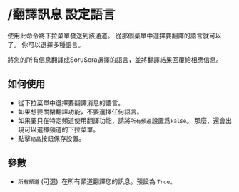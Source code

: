 # /翻譯訊息 設定語言

使用此命令將下拉菜單發送到該通道。 從那個菜單中選擇要翻譯的語言就可以了。 你可以選擇多種語言。

將您的所有信息翻譯成SoruSora選擇的語言，並將翻譯結果回覆給相應信息。

## 如何使用

* 從下拉菜單中選擇要翻譯消息的語言。
* 如果想要關閉翻譯功能，不要選擇任何語言。
* 如果要只在特定頻道使用翻譯功能，請將`所有頻道`設置爲`False`。 那麼，還會出現可以選擇頻道的下拉菜單。
* 點擊`結晶`按鈕保存設置。

## 參數

* `所有頻道` (可選): 在所有頻道翻譯您的訊息。預設為 `True`。
